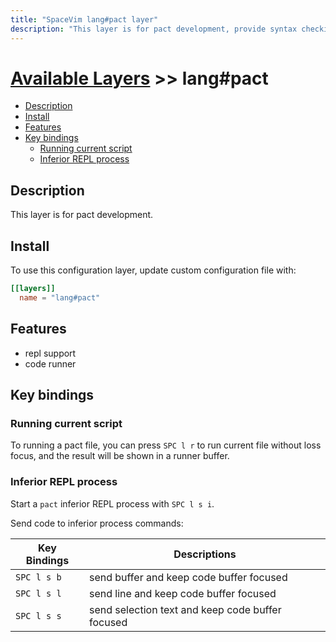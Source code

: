 ```yaml
---
title: "SpaceVim lang#pact layer"
description: "This layer is for pact development, provide syntax checking, code runner and repl support for pact file."
---
```


# [Available Layers](../../) >> lang#pact

<!-- vim-markdown-toc GFM -->

- [Description](#description)
- [Install](#install)
- [Features](#features)
- [Key bindings](#key-bindings)
  - [Running current script](#running-current-script)
  - [Inferior REPL process](#inferior-repl-process)

<!-- vim-markdown-toc -->

## Description

This layer is for pact development.

## Install

To use this configuration layer, update custom configuration file with:

```toml
[[layers]]
  name = "lang#pact"
```
## Features

- repl support
- code runner

## Key bindings

### Running current script

To running a pact file, you can press `SPC l r` to run current file without loss focus, and the result will be shown in a runner buffer.

### Inferior REPL process

Start a `pact` inferior REPL process with `SPC l s i`.

Send code to inferior process commands:

| Key Bindings | Descriptions                                     |
| ------------ | ------------------------------------------------ |
| `SPC l s b`  | send buffer and keep code buffer focused         |
| `SPC l s l`  | send line and keep code buffer focused           |
| `SPC l s s`  | send selection text and keep code buffer focused |

